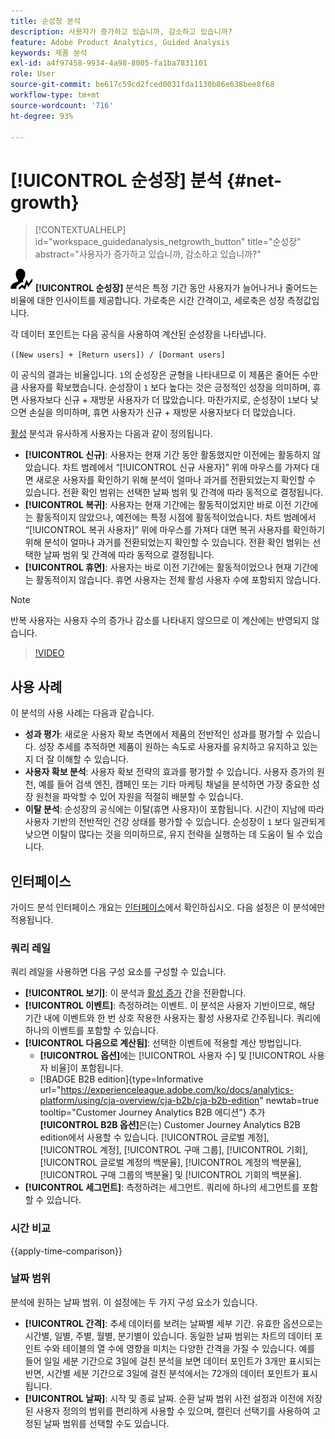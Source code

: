 ```yaml
---
title: 순성장 분석
description: 사용자가 증가하고 있습니까, 감소하고 있습니까?
feature: Adobe Product Analytics, Guided Analysis
keywords: 제품 분석
exl-id: a4f97458-9934-4a98-8005-fa1ba7831101
role: User
source-git-commit: be617c59cd2fced0031fda1130b86e638bee8f68
workflow-type: tm+mt
source-wordcount: '716'
ht-degree: 93%

---
```


# [!UICONTROL 순성장] 분석 {#net-growth}

<!-- markdownlint-disable MD034 -->

>[!CONTEXTUALHELP]
>id="workspace_guidedanalysis_netgrowth_button"
>title="순성장"
>abstract="사용자가 증가하고 있습니까, 감소하고 있습니까?"

<!-- markdownlint-enable MD034 -->

![순성장](/help/assets/icons/NetGrowth.svg) **[!UICONTROL 순성장]** 분석은 특정 기간 동안 사용자가 늘어나거나 줄어드는 비율에 대한 인사이트를 제공합니다. 가로축은 시간 간격이고, 세로축은 성장 측정값입니다.

각 데이터 포인트는 다음 공식을 사용하여 계산된 순성장을 나타냅니다.

`([New users] + [Return users]) / [Dormant users]`

이 공식의 결과는 비율입니다. `1`의 순성장은 균형을 나타내므로 이 제품은 줄어든 수만큼 사용자를 확보했습니다. 순성장이 `1` 보다 높다는 것은 긍정적인 성장을 의미하며, 휴면 사용자보다 신규 + 재방문 사용자가 더 많았습니다. 마찬가지로, 순성장이 `1`보다 낮으면 손실을 의미하며, 휴면 사용자가 신규 + 재방문 사용자보다 더 많았습니다.

[활성](active-growth.md) 분석과 유사하게 사용자는 다음과 같이 정의됩니다.

* **[!UICONTROL 신규]**: 사용자는 현재 기간 동안 활동했지만 이전에는 활동하지 않았습니다. 차트 범례에서 “[!UICONTROL 신규 사용자]” 위에 마우스를 가져다 대면 새로운 사용자를 확인하기 위해 분석이 얼마나 과거를 전환되었는지 확인할 수 있습니다. 전환 확인 범위는 선택한 날짜 범위 및 간격에 따라 동적으로 결정됩니다.
* **[!UICONTROL 복귀]**: 사용자는 현재 기간에는 활동적이었지만 바로 이전 기간에는 활동적이지 않았으나, 예전에는 특정 시점에 활동적이었습니다. 차트 범례에서 “[!UICONTROL 복귀 사용자]” 위에 마우스를 가져다 대면 복귀 사용자를 확인하기 위해 분석이 얼마나 과거를 전환되었는지 확인할 수 있습니다. 전환 확인 범위는 선택한 날짜 범위 및 간격에 따라 동적으로 결정됩니다.
* **[!UICONTROL 휴면]**: 사용자는 바로 이전 기간에는 활동적이었으나 현재 기간에는 활동적이지 않습니다. 휴면 사용자는 전체 활성 사용자 수에 포함되지 않습니다.

>[!NOTE]
>
>반복 사용자는 사용자 수의 증가나 감소를 나타내지 않으므로 이 계산에는 반영되지 않습니다.

>[!VIDEO](https://video.tv.adobe.com/v/3421664/?quality=12&learn=on)


## 사용 사례

이 분석의 사용 사례는 다음과 같습니다.

* **성과 평가**: 새로운 사용자 확보 측면에서 제품의 전반적인 성과를 평가할 수 있습니다. 성장 추세를 추적하면 제품이 원하는 속도로 사용자를 유치하고 유지하고 있는지 더 잘 이해할 수 있습니다.
* **사용자 확보 분석**: 사용자 확보 전략의 효과를 평가할 수 있습니다. 사용자 증가의 원천, 예를 들어 검색 엔진, 캠페인 또는 기타 마케팅 채널을 분석하면 가장 중요한 성장 원천을 파악할 수 있어 자원을 적절히 배분할 수 있습니다.
* **이탈 분석**: 순성장의 공식에는 이탈(휴면 사용자)이 포함됩니다. 시간이 지남에 따라 사용자 기반의 전반적인 건강 상태를 평가할 수 있습니다. 순성장이 `1` 보다 일관되게 낮으면 이탈이 많다는 것을 의미하므로, 유지 전략을 실행하는 데 도움이 될 수 있습니다.

## 인터페이스

가이드 분석 인터페이스 개요는 [인터페이스](../overview.md#interface)에서 확인하십시오. 다음 설정은 이 분석에만 적용됩니다.

### 쿼리 레일

쿼리 레일을 사용하면 다음 구성 요소를 구성할 수 있습니다.

* **[!UICONTROL 보기]**: 이 분석과 [활성 증가](active-growth.md) 간을 전환합니다.
* **[!UICONTROL 이벤트]**: 측정하려는 이벤트. 이 분석은 사용자 기반이므로, 해당 기간 내에 이벤트와 한 번 상호 작용한 사용자는 활성 사용자로 간주됩니다. 쿼리에 하나의 이벤트를 포함할 수 있습니다.
* **[!UICONTROL 다음으로 계산됨]**: 선택한 이벤트에 적용할 계산 방법입니다. <ul><li>**[!UICONTROL 옵션]**&#x200B;에는 [!UICONTROL 사용자 수] 및 [!UICONTROL 사용자 비율]이 포함됩니다.</li><li>[!BADGE B2B edition]{type=Informative url="https://experienceleague.adobe.com/ko/docs/analytics-platform/using/cja-overview/cja-b2b/cja-b2b-edition" newtab=true tooltip="Customer Journey Analytics B2B 에디션"} 추가 **[!UICONTROL B2B 옵션]**&#x200B;은(는) Customer Journey Analytics B2B edition에서 사용할 수 있습니다. [!UICONTROL 글로벌 계정], [!UICONTROL 계정], [!UICONTROL 구매 그룹], [!UICONTROL 기회], [!UICONTROL 글로벌 계정의 백분율], [!UICONTROL 계정의 백분율], [!UICONTROL 구매 그룹의 백분율] 및 [!UICONTROL 기회의 백분율].</li></ul>
* **[!UICONTROL 세그먼트]**: 측정하려는 세그먼트. 쿼리에 하나의 세그먼트를 포함할 수 있습니다.

### 시간 비교

{{apply-time-comparison}}

### 날짜 범위

분석에 원하는 날짜 범위. 이 설정에는 두 가지 구성 요소가 있습니다.

* **[!UICONTROL 간격]**: 추세 데이터를 보려는 날짜별 세부 기간. 유효한 옵션으로는 시간별, 일별, 주별, 월별, 분기별이 있습니다. 동일한 날짜 범위는 차트의 데이터 포인트 수와 테이블의 열 수에 영향을 미치는 다양한 간격을 가질 수 있습니다. 예를 들어 일일 세분 기간으로 3일에 걸친 분석을 보면 데이터 포인트가 3개만 표시되는 반면, 시간별 세분 기간으로 3일에 걸친 분석에서는 72개의 데이터 포인트가 표시됩니다.
* **[!UICONTROL 날짜]**: 시작 및 종료 날짜. 순환 날짜 범위 사전 설정과 이전에 저장된 사용자 정의의 범위를 편리하게 사용할 수 있으며, 캘린더 선택기를 사용하여 고정된 날짜 범위를 선택할 수도 있습니다.

<!-- 
## Example

See below for an example of the analysis.

![Net growth compare](../assets/net-growth-compare.png)

-->

